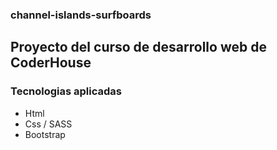 ### channel-islands-surfboards

## Proyecto del curso de desarrollo web de CoderHouse

### Tecnologias aplicadas

 - Html
 - Css / SASS
 - Bootstrap
